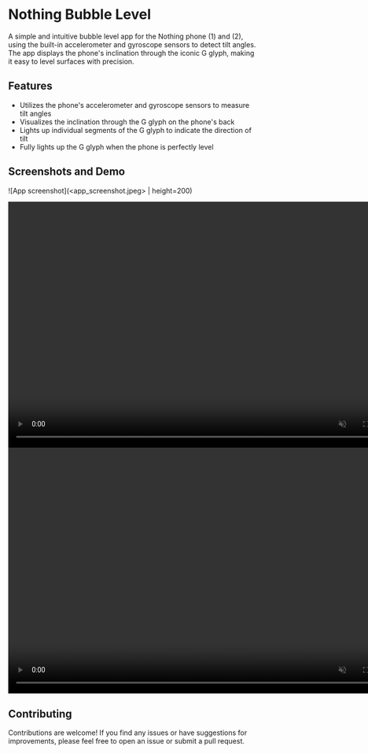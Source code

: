 # Nothing Bubble Level

A simple and intuitive bubble level app for the Nothing phone (1) and (2), using the built-in accelerometer and gyroscope sensors to detect tilt angles. The app displays the phone's inclination through the iconic G glyph, making it easy to level surfaces with precision.

## Features

- Utilizes the phone's accelerometer and gyroscope sensors to measure tilt angles
- Visualizes the inclination through the G glyph on the phone's back
- Lights up individual segments of the G glyph to indicate the direction of tilt
- Fully lights up the G glyph when the phone is perfectly level

## Screenshots and Demo

![App screenshot](<app_screenshot.jpeg> | height=200)

<video controls="" width="800" height="500" muted="" loop="" autoplay="">
<source src="https://github.com/gawdam/nothingGyro/blob/main/individual_glyph_video.mp4" type="video/mp4">
</video>

<video controls="" width="800" height="500" muted="" loop="" autoplay="">
<source src="https://github.com/gawdam/nothingGyro/blob/main/surface_levelling.mp4" type="video/mp4">
</video>

## Contributing
Contributions are welcome! If you find any issues or have suggestions for improvements, please feel free to open an issue or submit a pull request.
